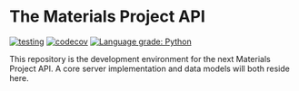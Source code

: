 # The Materials Project API

[![testing](https://github.com/materialsproject/api/workflows/testing/badge.svg)](https://github.com/materialsproject/api/actions?query=workflow%3Atesting) [![codecov](https://codecov.io/gh/materialsproject/api/branch/main/graph/badge.svg)](https://codecov.io/gh/materialsproject/api) [![Language grade: Python](https://img.shields.io/lgtm/grade/python/g/materialsproject/api.svg?logo=lgtm&logoWidth=18)](https://lgtm.com/projects/g/materialsproject/api/context:python)

This repository is the development environment for the next Materials Project API. A core server implementation and data models will both reside here.
